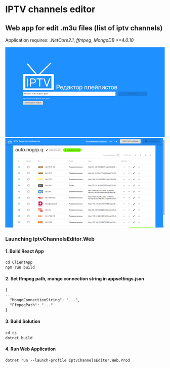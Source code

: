 # IPTV channels editor
## Web app for edit .m3u files (list of iptv channels)

Application requires: _.NetCore2.1_, _ffmpeg_, _MongoDB >=4.0.10_

<img src="demo1.png" alt="demo1" width="600"/>
<br/>
<img src="demo2.png" alt="demo2" width="600"/>

### Launching IptvChannelsEditor.Web

#### 1. Build React App
```
cd ClientApp
npm run build
```

#### 2. Set ffmpeg path, mongo connection string in appsettings.json

```
{
...
  "MongoConnectionString": "...",
  "FfmpegPath": "..."
}
```

#### 3. Build Solution

```
cd cs
dotnet build
```

#### 4. Run Web Application
```
dotnet run --launch-profile IptvChannelsEditor.Web.Prod
```